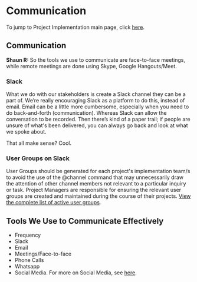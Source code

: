 # Communication

To jump to Project Implementation main page, click [here](./). 

## Communication

**Shaun R:** So the tools we use to communicate are face-to-face meetings, while remote meetings are done using Skype, Google  Hangouts/Meet. 

### Slack

What we do with our stakeholders is create a Slack channel they can be a part of. We’re really encouraging Slack as a platform to do this, instead of email. Email can be a little more cumbersome, especially when you need to do back-and-forth \(communication\). Whereas Slack can allow the conversation to be recorded. Then there’s kind of a paper trail; if people are unsure of what's been delivered, you can always go back and look at what we spoke about. 

That all make sense? Cool. 

### User Groups on Slack

User Groups should be generated for each project's implementation team/s to avoid the use of the @channel command that may unnecessarily draw the attention of other channel members not relevant to a particular inquiry or task. Project Managers are responsible for ensuring the relevant user groups are created and maintained during the course of their projects. [View the complete list of active user groups](https://docs.google.com/spreadsheets/d/1sNOggPY0SzwP8pp7Wr9u4RjcZnDa5tGi0MFE-68dmeM/edit#gid=0).

## Tools We Use to Communicate Effectively

* Frequency
* Slack
* Email
* Meetings/Face-to-face
* Phone Calls
* Whatsapp
* Social Media. For more on Social Media, see [here](../../how-we-work/tool-development/he-said-she-said-what-goes-in-social-media.md). 

#### 

